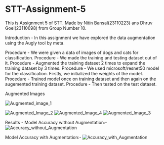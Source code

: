 # STT-Assignment-5
This is Assignment 5 of STT. Made by Nitin Bansal(23110223) ans Dhruv Goel(23110098) from Group Number 10.

Introduction -
In this assignment we have explored the data augmentation using the Augly tool by meta.

Procedure -
We were given a data of images of dogs and cats for classification.
Procedure -
We made the training and testing dataset out of it.
Procedure -
Augmented the training dataset 2 times to expand the training dataset by 3 times.
Procedure -
We used microsoft/resnet50 model for the classification. Firstly, we initialized the weights of the model.
Procedure -
Trained model once on training dataset and then again on the augemented training dataset.
Procedure -
Then tested on the test dataset.

Augmented Images

![Augmented_image_1](https://github.com/user-attachments/assets/b7e7eb94-13db-4bd2-8549-791245bddf6a)

![Augmented_Image_2](https://github.com/user-attachments/assets/9f196699-31f3-4ead-8b9a-670966f77cbc)
![Augmented_Image_4](https://github.com/user-attachments/assets/eb05cd6b-c8d7-4aa4-a152-7dc3455200bf)
![Augmented_Image_3](https://github.com/user-attachments/assets/12aedf47-46c7-445e-8506-78f63e72cd16)

Results -
Model Accuracy without Augmentation:-
![Accuracy_without_Augmentation](https://github.com/user-attachments/assets/755a6d84-7c4d-4d4f-97bd-f999ebbba9e1)

Model Accuracy with Augmentation:-
![Accuracy_with_Augmentation](https://github.com/user-attachments/assets/a82ec1b6-2337-43da-a03d-74386295dad2)




